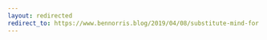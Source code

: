 ```yaml
---
layout: redirected
redirect_to: https://www.bennorris.blog/2019/04/08/substitute-mind-for.html
---
```

